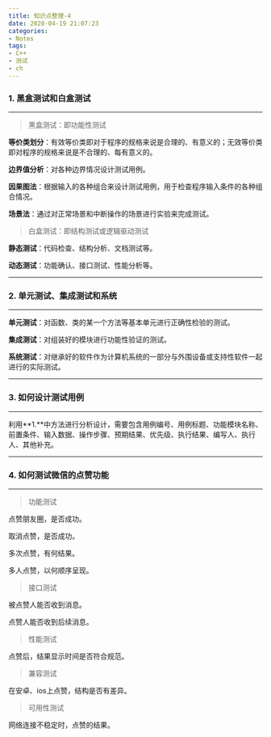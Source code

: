 ```yaml
---
title: 知识点整理-4
date: 2020-04-19 21:07:23
categories: 
- Notes
tags:
- C++
- 测试
- ch
---
```


### 1. 黑盒测试和白盒测试

---

> 黑盒测试：即功能性测试

**等价类划分**：有效等价类即对于程序的规格来说是合理的、有意义的；无效等价类即对程序的规格来说是不合理的、每有意义的。

**边界值分析**：对各种边界情况设计测试用例。

**因果图法**：根据输入的各种组合来设计测试用例，用于检查程序输入条件的各种组合情况。

<!--more-->

**场景法**：通过对正常场景和中断操作的场景进行实验来完成测试。

> 白盒测试：即结构测试或逻辑驱动测试

**静态测试**：代码检查、结构分析、文档测试等。

**动态测试**：功能确认、接口测试、性能分析等。

---

### 2. 单元测试、集成测试和系统

---

**单元测试**：对函数、类的某一个方法等基本单元进行正确性检验的测试。

**集成测试**：对组装好的模块进行功能性验证的测试。

**系统测试**：对继承好的软件作为计算机系统的一部分与外围设备或支持性软件一起进行的实际测试。

---

### 3. 如何设计测试用例

---

利用**1.**中方法进行分析设计，需要包含用例编号、用例标题、功能模块名称、前置条件、输入数据、操作步骤、预期结果、优先级、执行结果、编写人、执行人、其他补充。

---

### 4. 如何测试微信的点赞功能

---

> 功能测试

点赞朋友圈，是否成功。

取消点赞，是否成功。

多次点赞，有何结果。

多人点赞，以何顺序呈现。

> 接口测试

被点赞人能否收到消息。

点赞人能否收到后续消息。

> 性能测试

点赞后，结果显示时间是否符合规范。

> 兼容测试

在安卓、ios上点赞，结构是否有差异。

> 可用性测试

网络连接不稳定时，点赞的结果。

### 